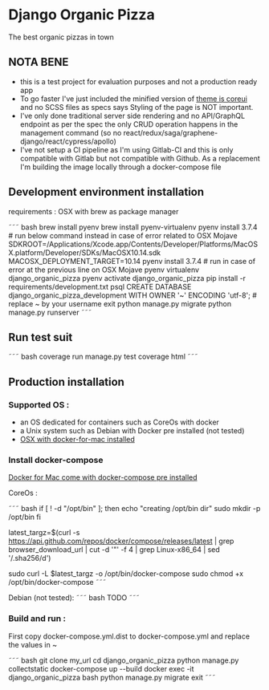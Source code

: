 # Django Organic Pizza

The best organic pizzas in town

## NOTA BENE 
- this is a test project for evaluation purposes and not a production ready app
- To go faster I've just included the minified version of [theme is coreui](https://github.com/coreui/coreui-free-bootstrap-admin-template) and no SCSS files as specs says Styling of the page is NOT important. 
- I've only done traditional server side rendering and no API/GraphQL endpoint as per the spec the only CRUD operation happens in the management command  (so no react/redux/saga/graphene-django/react/cypress/apollo)
- I've not setup a CI pipeline as I'm using Gitlab-CI and this is only compatible with Gitlab but not compatible with Github. As a replacement I'm building the image locally through a docker-compose file

## Development environment installation

requirements : OSX with brew as package manager

˜˜˜ bash
brew install pyenv
brew install pyenv-virtualenv
pyenv install 3.7.4 # run below command instead in case of error related to OSX Mojave
SDKROOT=/Applications/Xcode.app/Contents/Developer/Platforms/MacOSX.platform/Developer/SDKs/MacOSX10.14.sdk MACOSX_DEPLOYMENT_TARGET=10.14 pyenv install 3.7.4 # run in case of error at the previous line on OSX Mojave
pyenv virtualenv django_organic_pizza
pyenv activate django_organic_pizza
pip install -r requirements/development.txt
psql
CREATE DATABASE django_organic_pizza_development WITH OWNER '~' ENCODING 'utf-8'; # replace ~ by your username
exit
python manage.py migrate
python manage.py runserver
˜˜˜

## Run test suit

˜˜˜ bash
coverage run manage.py test
coverage html
˜˜˜

## Production installation

### Supported OS : 
- an OS dedicated for containers such as CoreOs with docker
- a Unix system such as Debian with Docker pre installed (not tested)
- [OSX with docker-for-mac installed](https://docs.docker.com/docker-for-mac/install/)

### Install docker-compose

[Docker for Mac come with docker-compose pre installed](https://docs.docker.com/docker-for-mac/install/)

CoreOs :

˜˜˜ bash
if [ ! -d "/opt/bin" ]; then
  echo "creating /opt/bin dir"
  sudo mkdir -p /opt/bin
fi

latest_targz=$(curl -s https://api.github.com/repos/docker/compose/releases/latest | grep browser_download_url | cut -d '"' -f 4 | grep Linux-x86_64 | sed '/.sha256/d')

sudo curl -L $latest_targz -o /opt/bin/docker-compose
sudo chmod +x /opt/bin/docker-compose
˜˜˜

Debian (not tested):
˜˜˜ bash
TODO
˜˜˜

### Build and run :

First copy docker-compose.yml.dist to docker-compose.yml and replace the values in ~

˜˜˜ bash
git clone my_url
cd django_organic_pizza
python manage.py collectstatic
docker-compose up --build
docker exec -it django_organic_pizza bash
python manage.py migrate
exit
˜˜˜


